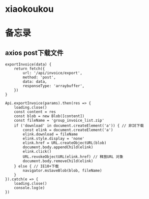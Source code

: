 # xiaokoukou
# 备忘录

## axios post下载文件
    exportInvoice(data) {
        return fetch({
            url: '/api/invoice/export',
            method: 'post',
            data: data,
            responseType: 'arraybuffer',
        })
    }
    
    Api.exportInvoice(params).then(res => {
        loading.close()
        const content = res
        const blob = new Blob([content])
        const fileName = 'group_invoice_list.zip'
        if ('download' in document.createElement('a')) { // 非IE下载
            const elink = document.createElement('a')
            elink.download = fileName
            elink.style.display = 'none'
            elink.href = URL.createObjectURL(blob)
            document.body.appendChild(elink)
            elink.click()
            URL.revokeObjectURL(elink.href) // 释放URL 对象
            document.body.removeChild(elink)
        } else { // IE10+下载
            navigator.msSaveBlob(blob, fileName)
        }
    }).catch(e => {
        loading.close()
        console.log(e)
    })
